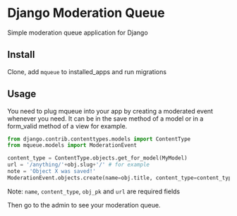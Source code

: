 # Django Moderation Queue

Simple moderation queue application for Django

## Install

Clone, add `mqueue` to installed_apps and run migrations

## Usage

You need to plug mqueue into your app by creating a moderated event whenever you need. It can be in the save method of a model or in a form_valid method of a view for example.

  ```python
from django.contrib.contenttypes.models import ContentType
from mqueue.models import ModerationEvent

content_type = ContentType.objects.get_for_model(MyModel)
url = '/anything/'+obj.slug+'/' # for example
note = 'Object X was saved!'
ModerationEvent.objects.create(name=obj.title, content_type=content_type, url=url, notes=notes, obj_pk = obj.pk)
  ```
Note: `name`, `content_type`, `obj_pk` and `url` are required fields

Then go to the admin to see your moderation queue.
